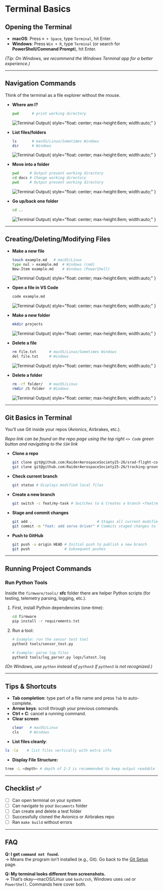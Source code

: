 # Terminal Basics

## Opening the Terminal

-   **macOS**: Press `⌘ + Space`, type `Terminal`, hit Enter.
-   **Windows**: Press `Win + R`, type `Terminal` (or search for **PowerShell/Command Prompt**), hit Enter.

_(Tip: On Windows, we recommend the Windows Terminal app for a better experience.)_

---

## Navigation Commands

Think of the terminal as a file explorer without the mouse.

-   **Where am I?**

    ```bash
    pwd      # print working directory
    ```

    ![Terminal Output](../assets/images/command-outputs/pwd.png){ style="float: center; max-height:6em; width:auto;" }

-   **List files/folders**

    ```bash
    ls       # macOS/Linux/Sometimes Windows
    dir      # Windows
    ```

    ![Terminal Output](../assets/images/command-outputs/ls.png){ style="float: center; max-height:6em; width:auto;" }

-   **Move into a folder**

    ```bash
    pwd     # Output present working directory
    cd docs # Change working directory
    pwd     # Output present working directory
    ```

    ![Terminal Output](../assets/images/command-outputs/cd-into.png){ style="float: center; max-height:8em; width:auto;" }

-   **Go up/back one folder**

    ```bash
    cd ..
    ```

    ![Terminal Output](../assets/images/command-outputs/cd-out.png){ style="float: center; max-height:8em; width:auto;" }

---

## Creating/Deleting/Modifying Files

-   **Make a new file**

    ```bash
    touch example.md   # macOS/Linux
    type nul > example.md  # Windows (cmd)
    New-Item example.md    # Windows (PowerShell)
    ```

    ![Terminal Output](../assets/images/command-outputs/make-file.png){ style="float: center; max-height:6em; width:auto;" }

-   **Open a file in VS Code**

    ```bash
    code example.md
    ```

    ![Terminal Output](../assets/images/command-outputs/open-file.png){ style="float: center; max-height:6em; width:auto;" }

-   **Make a new folder**

    ```bash
    mkdir projects
    ```

    ![Terminal Output](../assets/images/command-outputs/mkdir.png){ style="float: center; max-height:8em; width:auto;" }

-   **Delete a file**

    ```bash
    rm file.txt      # macOS/Linux/Sometimes Windows
    del file.txt     # Windows
    ```

    ![Terminal Output](../assets/images/command-outputs/rm-file.png){ style="float: center; max-height:8em; width:auto;" }

-   **Delete a folder**

    ```bash
    rm -rf folder/   # macOS/Linux
    rmdir /S folder  # Windows
    ```

    ![Terminal Output](../assets/images/command-outputs/rm-folder.png){ style="float: center; max-height:8em; width:auto;" }

---

## Git Basics in Terminal

You’ll use Git inside your repos (Avionics, Airbrakes, etc.).

_Repo link can be found on the repo page using the top right `<> Code` green button and navigating to the `SSH` link_

-   **Clone a repo**
    ```bash
    git clone git@github.com:RaiderAerospaceSociety25-26/srad-flight-computer.git    # SFC Repo
    git clone git@github.com:RaiderAerospaceSociety25-26/tracking-groundstation.git  # TGS Repo
    ```
-   **Check current branch**
    ```bash
    git status # Displays modified local files
    ```
-   **Create a new branch**
    ```bash
    git switch -c feat/my-task # Switches to & Creates a branch <feat/my-task>
    ```
-   **Stage and commit changes**
    ```bash
    git add .                              # Stages all current modified files
    git commit -m "feat: add servo driver" # Commits staged changes to local history (tree)
    ```
-   **Push to GitHub**
    ```bash
    git push -u origin HEAD # Initial push to publish a new branch
    git push                # Subsequent pushes
    ```

---

## Running Project Commands

### Run Python Tools

Inside the `firmware/tools/` **sfc** folder there are helper Python scripts (for testing, telemetry parsing, logging, etc.).

1. First, install Python dependencies (one-time):

    ```bash
    cd firmware
    pip install -r requirements.txt
    ```

2. Run a tool:

    ```bash
    # Example: run the sensor test tool
    python3 tools/sensor_test.py

    # Example: parse log files
    python3 tools/log_parser.py logs/latest.log
    ```

_(On Windows, use `python` instead of `python3` if `python3` is not recognized.)_

---

## Tips & Shortcuts

-   **Tab completion**: type part of a file name and press `Tab` to auto-complete.
-   **Arrow keys**: scroll through your previous commands.
-   **Ctrl + C**: cancel a running command.
-   **Clear screen**
    ```bash
    clear   # macOS/Linux
    cls     # Windows
    ```
-   **List files cleanly**:

```bash
ls -la    # list files vertically with extra info
```

-   **Display File Structure:**

```bash
tree -L <depth> # depth of 2-3 is recommended to keep output readable
```

---

## Checklist ✅

-   [ ] Can open terminal on your system
-   [ ] Can navigate to your `Documents` folder
-   [ ] Can create and delete a test folder
-   [ ] Successfully cloned the Avionics or Airbrakes repo
-   [ ] Ran `make build` without errors

---

## FAQ

**Q: I get `command not found`.**  
→ Means the program isn’t installed (e.g., Git). Go back to the [Git Setup](git.md) page.

**Q: My terminal looks different from screenshots.**  
→ That’s okay—macOS/Linux use `bash/zsh`, Windows uses `cmd` or `PowerShell`. Commands here cover both.
